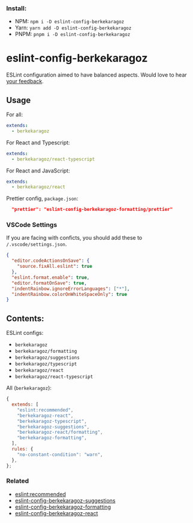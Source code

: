 ### Install:

- NPM: `npm i -D eslint-config-berkekaragoz`
- Yarn: `yarn add -D eslint-config-berkekaragoz`
- PNPM: `pnpm i -D eslint-config-berkekaragoz`

# eslint-config-berkekaragoz

ESLint configuration aimed to have balanced aspects. Would love to hear [your feedback](https://github.com/BerkeKaragoz/eslint-config/issues/new?assignees=&labels=feedback&template=feedback.md&title=).

## Usage

For all:

```yaml
extends:
  - berkekaragoz
```

For React and Typescript:

```yaml
extends:
  - berkekaragoz/react-typescript
```

For React and JavaScript:

```yaml
extends:
  - berkekaragoz/react
```

Prettier config, `package.json`:

```json
  "prettier": "eslint-config-berkekaragoz-formatting/prettier"
```

### VSCode Settings

If you are facing with conficts, you should add these to `/.vscode/settings.json`.

```json
{
  "editor.codeActionsOnSave": {
    "source.fixAll.eslint": true
  },
  "eslint.format.enable": true,
  "editor.formatOnSave": true,
  "indentRainbow.ignoreErrorLanguages": ["*"],
  "indentRainbow.colorOnWhiteSpaceOnly": true
}
```

## Contents:

ESLint configs:

- `berkekaragoz`
- `berkekaragoz/formatting`
- `berkekaragoz/suggestions`
- `berkekaragoz/typescript`
- `berkekaragoz/react`
- `berkekaragoz/react-typescript`

All (`berkekaragoz`):

```js
{
  extends: [
    "eslint:recommended",
    "berkekaragoz-react",
    "berkekaragoz-typescript",
    "berkekaragoz-suggestions",
    "berkekaragoz-react/formatting",
    "berkekaragoz-formatting",
  ],
  rules: {
    "no-constant-condition": "warn",
  },
};
```

### Related

- [eslint:recommended](https://github.com/eslint/eslint/blob/main/conf/eslint-recommended.js)
- [eslint-config-berkekaragoz-suggestions](https://www.npmjs.com/package/eslint-config-berkekaragoz-suggestions)
- [eslint-config-berkekaragoz-formatting](https://www.npmjs.com/package/eslint-config-berkekaragoz-formatting)
- [eslint-config-berkekaragoz-react](https://www.npmjs.com/package/eslint-config-berkekaragoz-react)
